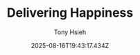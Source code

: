 ---
title: "Delivering Happiness"
date: "2025-08-16T19:43:17.434Z"
author: "Tony Hsieh"
read_year: "NO"
recommendation: '3'
url: /bookshelf/delivering-happiness
---